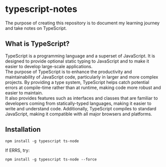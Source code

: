 # typescript-notes

The purpose of creating this repository is to document my learning journey and take notes on TypeScript.

## What is TypeScript?

TypeScript is a programming language and a superset of JavaScript. It is designed to provide optional static typing to JavaScript and to make it easier to develop large-scale applications.
<br>
The purpose of TypeScript is to enhance the productivity and maintainability of JavaScript code, particularly in larger and more complex projects. By providing a type system, TypeScript helps catch potential errors at compile-time rather than at runtime, making code more robust and easier to maintain. 
<br>
It also provides features such as interfaces and classes that are familiar to developers coming from statically-typed languages, making it easier to write and understand code. Additionally, TypeScript compiles to standard JavaScript, making it compatible with all major browsers and platforms.

## Installation

```
npm install -g typescript ts-node
```

If ERRS, try:

```
npm install -g typescript ts-node --force
```
